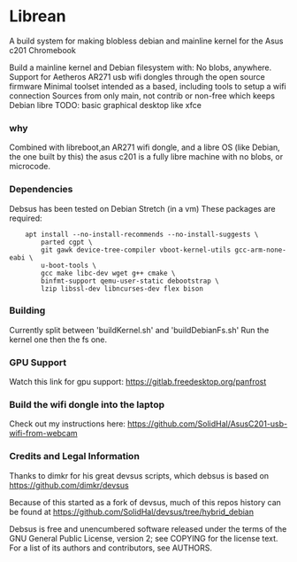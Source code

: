 # Librean

A build system for making blobless debian and mainline kernel for the Asus c201 Chromebook


Build a mainline kernel and Debian filesystem with:
No blobs, anywhere. 
Support for Aetheros AR271 usb wifi dongles through the open source firmware
Minimal toolset intended as a based, including tools to setup a wifi connection
Sources from only main, not contrib or non-free which keeps Debian libre
TODO: basic graphical desktop like xfce

### why

Combined with libreboot,an AR271 wifi dongle, and a libre OS (like Debian, the one built by this) the asus c201 is a fully libre machine with no blobs, or microcode.

### Dependencies

Debsus has been tested on Debian Stretch (in a vm)
These packages are required:

```
	apt install --no-install-recommends --no-install-suggests \
		parted cgpt \
		git gawk device-tree-compiler vboot-kernel-utils gcc-arm-none-eabi \
	    u-boot-tools \
		gcc make libc-dev wget g++ cmake \
		binfmt-support qemu-user-static debootstrap \
		lzip libssl-dev libncurses-dev flex bison
```

### Building
Currently split between 'buildKernel.sh' and 'buildDebianFs.sh'
Run the kernel one then the fs one. 

### GPU Support

Watch this link for gpu support:
https://gitlab.freedesktop.org/panfrost

### Build the wifi dongle into the laptop

Check out my instructions here: https://github.com/SolidHal/AsusC201-usb-wifi-from-webcam

### Credits and Legal Information

Thanks to dimkr for his great devsus scripts, which debsus is based on
https://github.com/dimkr/devsus

Because of this started as a fork of devsus, much of this repos history can be found at https://github.com/SolidHal/devsus/tree/hybrid_debian

Debsus is free and unencumbered software released under the terms of the GNU
General Public License, version 2; see COPYING for the license text. For a list
of its authors and contributors, see AUTHORS.

